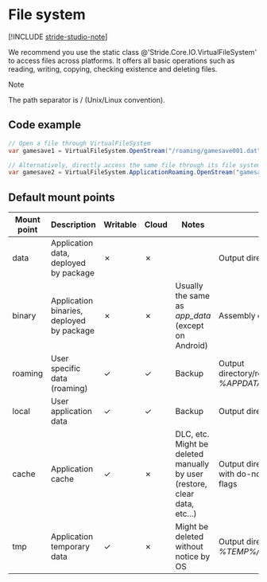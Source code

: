 # File system

[!INCLUDE [stride-studio-note](../../includes/under-construction-note.md)]

We recommend you use the static class @'Stride.Core.IO.VirtualFileSystem' to access files across platforms. It offers all basic operations such as reading, writing, copying, checking existence and deleting files.

> [!Note]
> The path separator is / (Unix/Linux convention).

## Code example

```cs
// Open a file through VirtualFileSystem
var gamesave1 = VirtualFileSystem.OpenStream("/roaming/gamesave001.dat", VirtualFileMode.Open, VirtualFileAccess.Read);

// Alternatively, directly access the same file through its file system provider (mount point)
var gamesave2 = VirtualFileSystem.ApplicationRoaming.OpenStream("gamesave001.dat", VirtualFileMode.Open, VirtualFileAccess.Read);
```

## Default mount points

| Mount point | Description | Writable | Cloud | Notes | PC | Android | iOS |
|-------------|-------------------------------------------|----------|-------|---------------------------------------------------------------------------|---------------------------------------------------|----------------------------------|----------------------------|
| data | Application data, deployed by package | ✗ | ✗ |                                                                           | Output directory/data | APK itself | Deployed package directory |
| binary | Application binaries, deployed by package | ✗ | ✗ | Usually the same as *app_data* (except on Android) | Assembly directory | Assembly directory | Assembly directory |
| roaming | User specific data (roaming) | ✓ | ✓ | Backup | Output directory/roaming, *%APPDATA%* | *$(Context.getFilesDir)/roaming* | Library/roaming |
| local | User application data | ✓ | ✓ | Backup | Output directory/local | $(Context.getFilesDir)local | Library/local |
| cache | Application cache | ✓ | ✗ | DLC, etc. Might be deleted manually by user (restore, clear data, etc...) | Output directory/cache, with do-not-back-up flags | *$(Context.getFilesDir)/cache* | Library/caches |
| tmp | Application temporary data | ✓ | ✗ | Might be deleted without notice by OS | Output directory/temp, *%TEMP%/%APPNAME%* | *$(Context.getCacheDir)* | tmp |